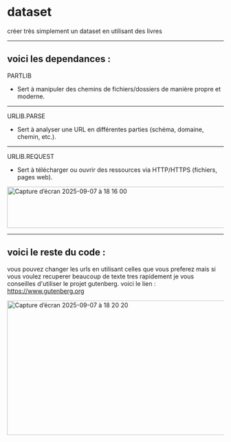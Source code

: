 # dataset
créer très simplement un dataset en utilisant des livres 

---
voici les dependances : 
---
PARTLIB
  - Sert à manipuler des chemins de fichiers/dossiers de manière propre et moderne.
---
URLIB.PARSE
  - Sert à analyser une URL en différentes parties (schéma, domaine, chemin, etc.).
---
URLIB.REQUEST
  - Sert à télécharger ou ouvrir des ressources via HTTP/HTTPS (fichiers, pages web).

<img width="686" height="96" alt="Capture d’écran 2025-09-07 à 18 16 00" src="https://github.com/user-attachments/assets/a1f4335f-84e7-4038-ab30-75619c0f6392" />

---
voici le reste du code :
---

vous pouvez changer les urls en utilisant celles que vous preferez mais si vous voulez recuperer beaucoup de texte tres rapidement je vous conseilles d'utiliser le projet gutenberg.
voici le lien : https://www.gutenberg.org

<img width="909" height="313" alt="Capture d’écran 2025-09-07 à 18 20 20" src="https://github.com/user-attachments/assets/5edfd2e1-1e7e-48d0-8aca-fbee21ab439a" />

